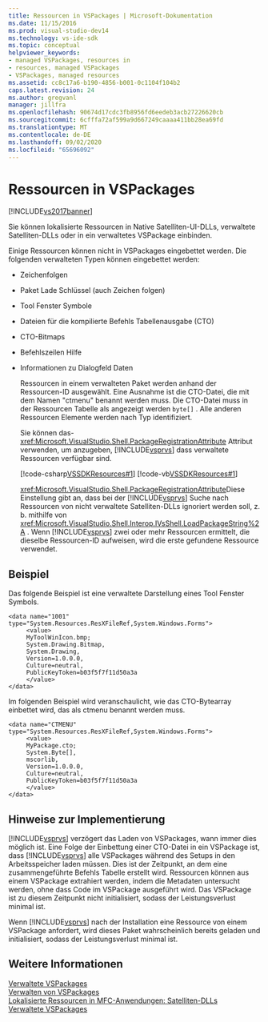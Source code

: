 ```yaml
---
title: Ressourcen in VSPackages | Microsoft-Dokumentation
ms.date: 11/15/2016
ms.prod: visual-studio-dev14
ms.technology: vs-ide-sdk
ms.topic: conceptual
helpviewer_keywords:
- managed VSPackages, resources in
- resources, managed VSPackages
- VSPackages, managed resources
ms.assetid: cc8c17a6-b190-4856-b001-0c1104f104b2
caps.latest.revision: 24
ms.author: gregvanl
manager: jillfra
ms.openlocfilehash: 90674d17cdc3fb8956fd6eedeb3acb27226620cb
ms.sourcegitcommit: 6cfffa72af599a9d667249caaaa411bb28ea69fd
ms.translationtype: MT
ms.contentlocale: de-DE
ms.lasthandoff: 09/02/2020
ms.locfileid: "65696092"
---
```

# <a name="resources-in-vspackages"></a>Ressourcen in VSPackages
[!INCLUDE[vs2017banner](../../includes/vs2017banner.md)]

Sie können lokalisierte Ressourcen in Native Satelliten-UI-DLLs, verwaltete Satelliten-DLLs oder in ein verwaltetes VSPackage einbinden.  
  
 Einige Ressourcen können nicht in VSPackages eingebettet werden. Die folgenden verwalteten Typen können eingebettet werden:  
  
- Zeichenfolgen  
  
- Paket Lade Schlüssel (auch Zeichen folgen)  
  
- Tool Fenster Symbole  
  
- Dateien für die kompilierte Befehls Tabellenausgabe (CTO)  
  
- CTO-Bitmaps  
  
- Befehlszeilen Hilfe  
  
- Informationen zu Dialogfeld Daten  
  
  Ressourcen in einem verwalteten Paket werden anhand der Ressourcen-ID ausgewählt. Eine Ausnahme ist die CTO-Datei, die mit dem Namen "ctmenu" benannt werden muss. Die CTO-Datei muss in der Ressourcen Tabelle als angezeigt werden `byte[]` . Alle anderen Ressourcen Elemente werden nach Typ identifiziert.  
  
  Sie können das- <xref:Microsoft.VisualStudio.Shell.PackageRegistrationAttribute> Attribut verwenden, um anzugeben, [!INCLUDE[vsprvs](../../includes/vsprvs-md.md)] dass verwaltete Ressourcen verfügbar sind.  
  
  [!code-csharp[VSSDKResources#1](../../snippets/csharp/VS_Snippets_VSSDK/vssdkresources/cs/vssdkresourcespackage.cs#1)]
  [!code-vb[VSSDKResources#1](../../snippets/visualbasic/VS_Snippets_VSSDK/vssdkresources/vb/vssdkresourcespackage.vb#1)]  
  
  <xref:Microsoft.VisualStudio.Shell.PackageRegistrationAttribute>Diese Einstellung gibt an, dass bei der [!INCLUDE[vsprvs](../../includes/vsprvs-md.md)] Suche nach Ressourcen von nicht verwaltete Satelliten-DLLs ignoriert werden soll, z. b. mithilfe von <xref:Microsoft.VisualStudio.Shell.Interop.IVsShell.LoadPackageString%2A> . Wenn [!INCLUDE[vsprvs](../../includes/vsprvs-md.md)] zwei oder mehr Ressourcen ermittelt, die dieselbe Ressourcen-ID aufweisen, wird die erste gefundene Ressource verwendet.  
  
## <a name="example"></a>Beispiel  
 Das folgende Beispiel ist eine verwaltete Darstellung eines Tool Fenster Symbols.  
  
```  
<data name="1001"  
type="System.Resources.ResXFileRef,System.Windows.Forms">  
     <value>  
     MyToolWinIcon.bmp;  
     System.Drawing.Bitmap,  
     System.Drawing,  
     Version=1.0.0.0,  
     Culture=neutral,  
     PublicKeyToken=b03f5f7f11d50a3a  
     </value>  
</data>  
```  
  
 Im folgenden Beispiel wird veranschaulicht, wie das CTO-Bytearray einbettet wird, das als ctmenu benannt werden muss.  
  
```  
<data name="CTMENU"  
type="System.Resources.ResXFileRef,System.Windows.Forms">  
     <value>  
     MyPackage.cto;  
     System.Byte[],  
     mscorlib,  
     Version=1.0.0.0,  
     Culture=neutral,  
     PublicKeyToken=b03f5f7f11d50a3a  
     </value>  
</data>  
```  
  
## <a name="implementation-notes"></a>Hinweise zur Implementierung  
 [!INCLUDE[vsprvs](../../includes/vsprvs-md.md)] verzögert das Laden von VSPackages, wann immer dies möglich ist. Eine Folge der Einbettung einer CTO-Datei in ein VSPackage ist, dass [!INCLUDE[vsprvs](../../includes/vsprvs-md.md)] alle VSPackages während des Setups in den Arbeitsspeicher laden müssen. Dies ist der Zeitpunkt, an dem eine zusammengeführte Befehls Tabelle erstellt wird. Ressourcen können aus einem VSPackage extrahiert werden, indem die Metadaten untersucht werden, ohne dass Code im VSPackage ausgeführt wird. Das VSPackage ist zu diesem Zeitpunkt nicht initialisiert, sodass der Leistungsverlust minimal ist.  
  
 Wenn [!INCLUDE[vsprvs](../../includes/vsprvs-md.md)] nach der Installation eine Ressource von einem VSPackage anfordert, wird dieses Paket wahrscheinlich bereits geladen und initialisiert, sodass der Leistungsverlust minimal ist.  
  
## <a name="see-also"></a>Weitere Informationen  
 [Verwaltete VSPackages](../../misc/managed-vspackages.md)   
 [Verwalten von VSPackages](../../extensibility/managing-vspackages.md)   
 [Lokalisierte Ressourcen in MFC-Anwendungen: Satelliten-DLLs](https://msdn.microsoft.com/library/3a1100ae-a9c8-47b5-adbd-cbedef5992ef)   
 [Verwaltete VSPackages](../../misc/managed-vspackages.md)
